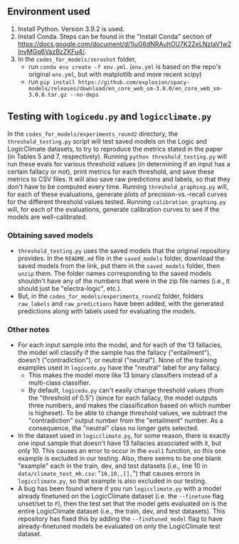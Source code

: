 ## Environment used
1. Install Python. Version 3.9.2 is used.
2. Install Conda. Steps can be found in the "Install Conda" section of https://docs.google.com/document/d/1iuG6dNRAuhOU7K2ZeLNzIaV1w2InvMGq6VazBzZKFu4/.
3. In the `codes_for_models/zeroshot` folder,
    - run `conda env create -f env.yml`. (`env.yml` is based on the repo's original `env.yml`, but with matplotlib and more recent scipy)
    - run `pip install https://github.com/explosion/spacy-models/releases/download/en_core_web_sm-3.0.0/en_core_web_sm-3.0.0.tar.gz --no-deps`

## Testing with `logicedu.py` and `logicclimate.py`
In the `codes_for_models/experiments_round2` directory, the `threshold_testing.py` script will test saved models on the Logic and LogicClimate datasets, to try to reproduce the metrics stated in the paper (in Tables 5 and 7, respectively). Running `python threshold_testing.py` will run these evals for various threshold values (in determining if an input has a certain fallacy or not), print metrics for each threshold, and save these metrics to CSV files. It will also save raw predictions and labels, so that they don't have to be computed every time. Running `threshold_graphing.py` will, for each of these evaluations, generate plots of precision-vs.-recall curves for the different threshold values tested. Running `calibration_graphing.py` will, for each of the evaluations, generate calibration curves to see if the models are well-calibrated.

### Obtaining saved models
- `threshold_testing.py` uses the saved models that the original repository provides. In the `README.md` file in the `saved_models` folder, download the saved models from the link, put them in the `saved_models` folder, then `unzip` them. The folder names corresponding to the saved models shouldn't have any of the numbers that were in the zip file names (i.e., it should just be "electra-logic", etc.).
- But, in the `codes_for_models/experiments_round2` folder, folders `raw_labels` and `raw_predictions` have been added, with the generated predictions along with labels used for evaluating the models.

### Other notes
- For each input sample into the model, and for each of the 13 fallacies, the model will classify if the sample has the fallacy ("entailment"), doesn't ("contradiction"), or neutral ("neutral"). None of the training examples used in `logicedu.py` have the "neutral" label for any fallacy.
  - This makes the model more like 13 binary classifiers instead of a multi-class classifier.
  - By default, `logicedu.py` can't easily change threshold values (from the "threshold of 0.5") (since for each fallacy, the model outputs three numbers, and makes the classification based on which number is higheset). To be able to change threshold values, we subtract the "contradiction" output number from the "entailment" number. As a consequence, the "neutral" class no longer gets selected.
- In the dataset used in `logicclimate.py`, for some reason, there is exactly one input sample that doesn't have 13 fallacies associated with it, but only 10. This causes an error to occur in the `eval1` function, so this one example is excluded in our testing. Also, there seems to be one blank "example" each in the train, dev, and test datasets (i.e., line 10 in `data/climate_test_mh.csv`: "`10,10,,[],`") that causes errors in `logicclimate.py`, so that example is also excluded in our testing.
- A bug has been found where if you run `logicclimate.py` with a model already finetuned on the LogicClimate dataset (i.e. the `--finetune` flag unset/set to `F`), then the test set that the model gets evaluated on is the entire LogicClimate dataset (i.e., the train, dev, and test datasets). This repository has fixed this by adding the `--findtuned_model` flag to have already-finetuned models be evaluated on only the LogicClimate test dataset.